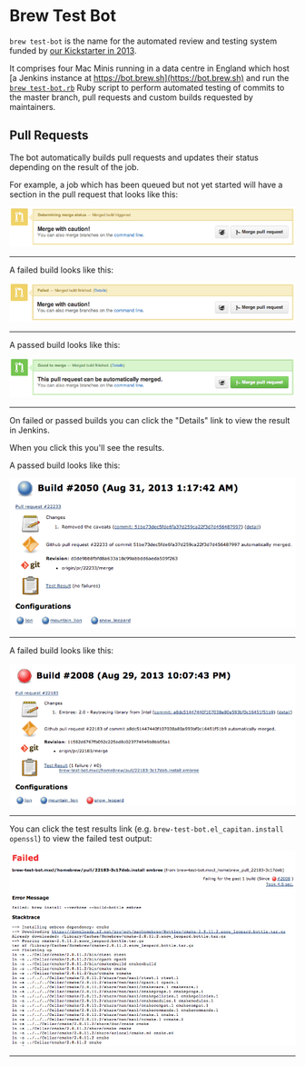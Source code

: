 # Brew Test Bot

`brew test-bot` is the name for the automated review and testing system funded
by [our Kickstarter in 2013](https://www.kickstarter.com/projects/homebrew/brew-test-bot).

It comprises four Mac Minis running in a data centre in England which host
[a Jenkins instance at https://bot.brew.sh](https://bot.brew.sh) and run the
[`brew test-bot.rb`](https://github.com/Homebrew/homebrew-test-bot/blob/master/cmd/brew-test-bot.rb)
Ruby script to perform automated testing of commits to the master branch, pull
requests and custom builds requested by maintainers.

## Pull Requests

The bot automatically builds pull requests and updates their status depending
on the result of the job.

For example, a job which has been queued but not yet started will have a
section in the pull request that looks like this:


![Triggered Pull Request](img/docs/brew-test-bot-triggered-pr.png)

---

A failed build looks like this:


![Failed Pull Request](img/docs/brew-test-bot-failed-pr.png)

---

A passed build looks like this:


![Passed Pull Request](img/docs/brew-test-bot-passed-pr.png)

---

On failed or passed builds you can click the "Details" link to view the result
in Jenkins.

When you click this you'll see the results.

A passed build looks like this:


![Passed Jenkins Build](img/docs/brew-test-bot-passed-jenkins.png)

---

A failed build looks like this:


![Failed Jenkins Build](img/docs/brew-test-bot-failed-jenkins.png)

---

You can click the test results link
(e.g. `brew-test-bot.el_capitan.install openssl`) to
view the failed test output:

![Failed Test](img/docs/brew-test-bot-failed-test.png)

---
